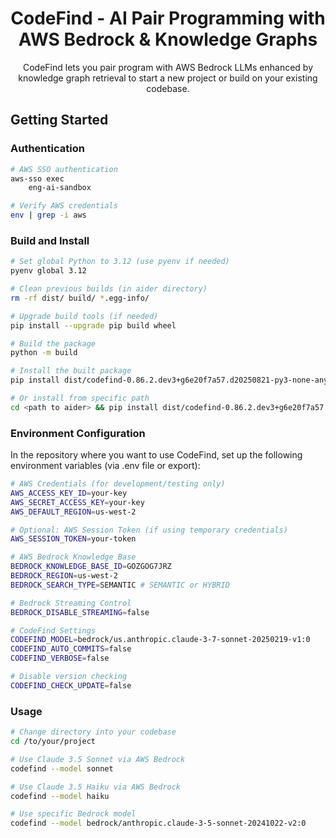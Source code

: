 <h1 align="center">
CodeFind - AI Pair Programming with AWS Bedrock & Knowledge Graphs
</h1>


<p align="center">
CodeFind lets you pair program with AWS Bedrock LLMs enhanced by knowledge graph retrieval to start a new project or build on your existing codebase.
</p>

## Getting Started

### Authentication

```bash
# AWS SSO authentication
aws-sso exec
	eng-ai-sandbox

# Verify AWS credentials
env | grep -i aws
```

### Build and Install

```bash
# Set global Python to 3.12 (use pyenv if needed)
pyenv global 3.12

# Clean previous builds (in aider directory)
rm -rf dist/ build/ *.egg-info/

# Upgrade build tools (if needed)
pip install --upgrade pip build wheel

# Build the package
python -m build

# Install the built package
pip install dist/codefind-0.86.2.dev3+g6e20f7a57.d20250821-py3-none-any.whl

# Or install from specific path
cd <path to aider> && pip install dist/codefind-0.86.2.dev3+g6e20f7a57.d20250821-py3-none-any.whl
```

### Environment Configuration

In the repository where you want to use CodeFind, set up the following environment variables (via .env file or export):

```bash
# AWS Credentials (for development/testing only)
AWS_ACCESS_KEY_ID=your-key
AWS_SECRET_ACCESS_KEY=your-key
AWS_DEFAULT_REGION=us-west-2

# Optional: AWS Session Token (if using temporary credentials)
AWS_SESSION_TOKEN=your-token

# AWS Bedrock Knowledge Base
BEDROCK_KNOWLEDGE_BASE_ID=GOZGOG7JRZ
BEDROCK_REGION=us-west-2
BEDROCK_SEARCH_TYPE=SEMANTIC # SEMANTIC or HYBRID

# Bedrock Streaming Control
BEDROCK_DISABLE_STREAMING=false

# CodeFind Settings
CODEFIND_MODEL=bedrock/us.anthropic.claude-3-7-sonnet-20250219-v1:0
CODEFIND_AUTO_COMMITS=false
CODEFIND_VERBOSE=false

# Disable version checking
CODEFIND_CHECK_UPDATE=false
```

### Usage

```bash
# Change directory into your codebase
cd /to/your/project

# Use Claude 3.5 Sonnet via AWS Bedrock
codefind --model sonnet

# Use Claude 3.5 Haiku via AWS Bedrock
codefind --model haiku

# Use specific Bedrock model
codefind --model bedrock/anthropic.claude-3-5-sonnet-20241022-v2:0
```